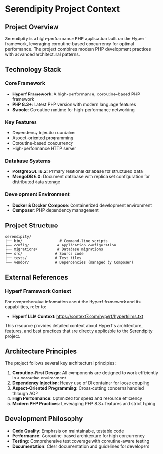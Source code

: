 # Serendipity Project Context

## Project Overview

Serendipity is a high-performance PHP application built on the Hyperf framework, leveraging coroutine-based concurrency for optimal performance. The project combines modern PHP development practices with advanced architectural patterns.

## Technology Stack

### Core Framework
- **Hyperf Framework**: A high-performance, coroutine-based PHP framework
- **PHP 8.3+**: Latest PHP version with modern language features
- **Swoole**: Coroutine runtime for high-performance networking

### Key Features
- Dependency injection container
- Aspect-oriented programming
- Coroutine-based concurrency
- High-performance HTTP server

### Database Systems
- **PostgreSQL 16.2**: Primary relational database for structured data
- **MongoDB 6.0**: Document database with replica set configuration for distributed data storage

### Development Environment
- **Docker & Docker Compose**: Containerized development environment
- **Composer**: PHP dependency management

## Project Structure

```
serendipity/
├── bin/                 # Command-line scripts
├── config/             # Application configuration
├── migrations/         # Database migrations
├── src/               # Source code
├── tests/             # Test files
└── vendor/            # Dependencies (managed by Composer)
```

## External References

### Hyperf Framework Context
For comprehensive information about the Hyperf framework and its capabilities, refer to:
- **Hyperf LLM Context**: https://context7.com/hyperf/hyperf/llms.txt

This resource provides detailed context about Hyperf's architecture, features, and best practices that are directly applicable to the Serendipity project.

## Architecture Principles

The project follows several key architectural principles:

1. **Coroutine-First Design**: All components are designed to work efficiently in a coroutine environment
2. **Dependency Injection**: Heavy use of DI container for loose coupling
3. **Aspect-Oriented Programming**: Cross-cutting concerns handled through AOP
4. **High Performance**: Optimized for speed and resource efficiency
5. **Modern PHP Practices**: Leveraging PHP 8.3+ features and strict typing

## Development Philosophy

- **Code Quality**: Emphasis on maintainable, testable code
- **Performance**: Coroutine-based architecture for high concurrency
- **Testing**: Comprehensive test coverage with coroutine-aware testing
- **Documentation**: Clear documentation and guidelines for developers
